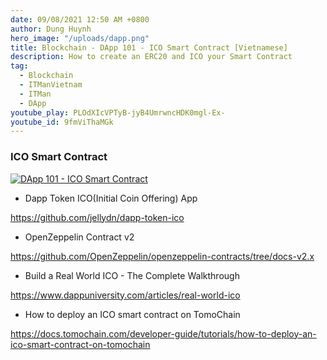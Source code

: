 ```yaml
---
date: 09/08/2021 12:50 AM +0800
author: Dung Huynh
hero_image: "/uploads/dapp.png"
title: Blockchain - DApp 101 - ICO Smart Contract [Vietnamese]
description: How to create an ERC20 and ICO your Smart Contract
tag:
  - Blockchain
  - ITManVietnam
  - ITMan
  - DApp
youtube_play: PLOdXIcVPTyB-jyB4UmrwncHDK0mgl-Ex-
youtube_id: 9fmViThaMGk
---
```


### ICO Smart Contract

[![DApp 101 - ICO Smart Contract](https://img.youtube.com/vi/9fmViThaMGk/0.jpg)](https://www.youtube.com/watch?v=9fmViThaMGk)

- Dapp Token ICO(Initial Coin Offering) App

https://github.com/jellydn/dapp-token-ico

- OpenZeppelin Contract v2

https://github.com/OpenZeppelin/openzeppelin-contracts/tree/docs-v2.x

- Build a Real World ICO - The Complete Walkthrough

https://www.dappuniversity.com/articles/real-world-ico

- How to deploy an ICO smart contract on TomoChain

https://docs.tomochain.com/developer-guide/tutorials/how-to-deploy-an-ico-smart-contract-on-tomochain
